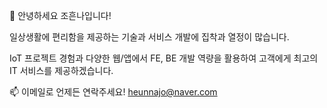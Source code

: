 <!-- - 👋 안녕하세요 조흔나입니다!
- 👀 사용자 친화적인 백엔드 개발에 관심이 있습니다!
- 🌱 웹 개발의 기초부터 시작해 다양한 애플리케이션들을 개발해보며 개발 역량을 쌓아나가고 있습니다.
- 💞️ 하루 빨리 creative한 팀과 함께 일하기를 기다리고 있습니다!
- 📫 이메일로 언제든 연락주세요! heunnajo@naver.com -->

👋 안녕하세요 조흔나입니다!

일상생활에 편리함을 제공하는 기술과 서비스 개발에 집착과 열정이 많습니다.

IoT 프로젝트 경험과 다양한 웹/앱에서 FE, BE 개발 역량을 활용하여 고객에게 최고의 IT 서비스를 제공하겠습니다.

📫 이메일로 언제든 연락주세요! heunnajo@naver.com

<!---
heunnajo/heunnajo is a ✨ special ✨ repository because its `README.md` (this file) appears on your GitHub profile.
You can click the Preview link to take a look at your changes.
--->
